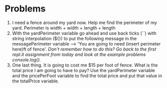 # Problems
1. I need a fence around my yard now. Help me find the perimeter of my yard. Perimeter is width + width + length + length
2. With the yardPerimeter variable go ahead and use back ticks (``) with string interpolation (${}) to put the following message in the messagePerimeter variable --> 'You are going to need (insert perimeter here)ft of fence'. _Don't remember how to do this? Go back to the first repl.it assignment from today and look at the example problems console.log()._
3. One last thing. It is going to cost me $15 per foot of fence. What is the total price I am going to have to pay? Use the yardPerimeter variable and the pricePerFoot variable to find the total price and put that value in the totalPrice variable.